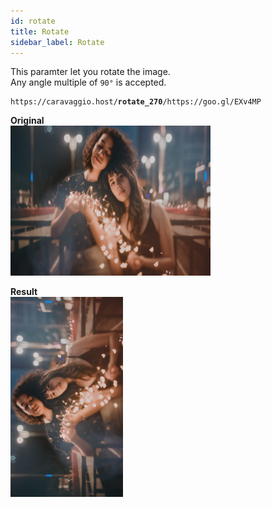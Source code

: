 ```yaml
---
id: rotate
title: Rotate
sidebar_label: Rotate
---
```


This paramter let you rotate the image.    
Any angle multiple of `90°` is accepted.

<pre><code class="hljs css html" data-preview>https://caravaggio.host/<strong>rotate_270</strong>/https://goo.gl/EXv4MP</code></pre>

**Original**     
<img width="320" height="240" src="assets/example/girls.jpeg" />

**Result**     
<img width="180" height="320" src="assets/example/rotate.jpeg" />
